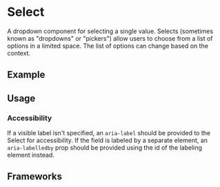 <script setup>
  import Vue from './vue.md';
  import React from './react.md';
</script>

# Select

A dropdown component for selecting a single value. Selects (sometimes known as "dropdowns" or "pickers") allow users to choose from a list of options in a limited space. The list of options can change based on the context.

<components-status react='released' vue='released' />

## Example

<theme-switcher />

<select-example />

## Usage

<component-design-guidelines name="Warp - Components / Select" link="https://www.figma.com/file/nkiRpuVu6XRfvY96BA80H8/Components-overview?type=design&node-id=384-34748&mode=design" />

### Accessibility

If a visible label isn't specified, an `aria-label` should be provided to the
Select for accessibility. If the field is labeled by a separate element, an
`aria-labelledby` prop should be provided using the id of the labeling element
instead.

<component-questions />

## Frameworks

<tabs-content>
  <template #react>
   <react />
  </template>
  <template #vue>
    <vue />
  </template>
</tabs-content>